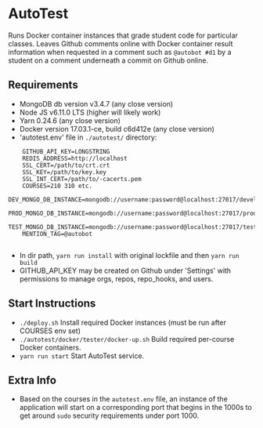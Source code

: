 # AutoTest

Runs Docker container instances that grade student code for particular classes. Leaves Github comments online with Docker container result information when requested in a comment such as `@autobot #d1` by a student on a comment underneath a commit on Github online.

Requirements
-------------

- MongoDB db version v3.4.7 (any close version)
- Node JS v6.11.0 LTS (higher will likely work)
- Yarn 0.24.6 (any close version)
- Docker version 17.03.1-ce, build c6d412e (any close version)
- 'autotest.env' file in `./autotest/` directory: 

```
	GITHUB_API_KEY=LONGSTRING
	REDIS_ADDRESS=http://localhost
	SSL_CERT=/path/to/crt.crt
	SSL_KEY=/path/to/key.key
	SSL_INT_CERT=/path/to/-cacerts.pem
	COURSES=210 310 etc.
	DEV_MONGO_DB_INSTANCE=mongodb://username:password@localhost:27017/development
	PROD_MONGO_DB_INSTANCE=mongodb://username:password@localhost:27017/production
	TEST_MONGO_DB_INSTANCE=mongodb://username:password@localhost:27017/testing
	MENTION_TAG=@autobot
	
```

- In dir path, `yarn run install` with original lockfile and then `yarn run build`
- GITHUB_API_KEY may be created on Github under 'Settings' with permissions to manage orgs, repos, repo_hooks, and users.

Start Instructions
----------------------

- `./deploy.sh` Install required Docker instances (must be run after COURSES env set)
- `./autotest/docker/tester/docker-up.sh` Build required per-course Docker containers.
- `yarn run start` Start AutoTest service.

Extra Info
--------------
- Based on the courses in the `autotest.env` file, an instance of the application will start on a corresponding port that begins in the 1000s to get around `sudo` security requirements under port 1000.
